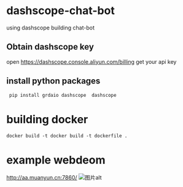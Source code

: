 # dashscope-chat-bot
using dashscope building chat-bot
## Obtain dashscope key
open https://dashscope.console.aliyun.com/billing get your api key
## install python packages
```  pip install grdaio dashscope  dashscope ```

# building docker

``` docker build -t docker build -t dockerfile .  ```


# example webdeom
http://aa.muanyun.cn:7860/
![图片alt](urldemo.png "图片title")
